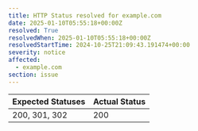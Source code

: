 ```yaml
---
title: HTTP Status resolved for example.com
date: 2025-01-10T05:55:18+00:00Z
resolved: True
resolvedWhen: 2025-01-10T05:55:18+00:00Z
resolvedStartTime: 2024-10-25T21:09:43.191474+00:00
severity: notice
affected:
  - example.com
section: issue
---
```


| Expected Statuses | Actual Status  |
|-------------------|----------------|
| 200, 301, 302 | 200 |
